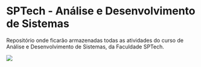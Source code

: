 # SPTech - Análise e Desenvolvimento de Sistemas

Repositório onde ficarão armazenadas todas as atividades do curso de Análise e Desenvolvimento de Sistemas, da Faculdade SPTech.

<img src="https://yt3.ggpht.com/m0jih65f0Q0AMYehLv47SoZ3uHsnq6TgXj6gsedR44PCIdN1CIV4fdEp-7vgx8s0iESYooRpDxY=s900-c-k-c0x00ffffff-no-rj">

